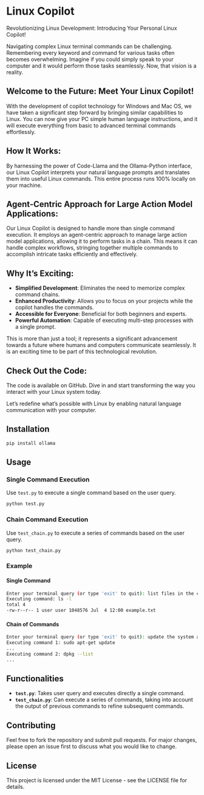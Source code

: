 
# Linux Copilot

Revolutionizing Linux Development: Introducing Your Personal Linux Copilot!

Navigating complex Linux terminal commands can be challenging. Remembering every keyword and command for various tasks often becomes overwhelming. Imagine if you could simply speak to your computer and it would perform those tasks seamlessly. Now, that vision is a reality.

## Welcome to the Future: Meet Your Linux Copilot!

With the development of copilot technology for Windows and Mac OS, we have taken a significant step forward by bringing similar capabilities to Linux. You can now give your PC simple human language instructions, and it will execute everything from basic to advanced terminal commands effortlessly.

## How It Works:
By harnessing the power of Code-Llama and the Ollama-Python interface, our Linux Copilot interprets your natural language prompts and translates them into useful Linux commands. This entire process runs 100% locally on your machine.

## Agent-Centric Approach for Large Action Model Applications:
Our Linux Copilot is designed to handle more than single command execution. It employs an agent-centric approach to manage large action model applications, allowing it to perform tasks in a chain. This means it can handle complex workflows, stringing together multiple commands to accomplish intricate tasks efficiently and effectively.

## Why It’s Exciting:
- **Simplified Development**: Eliminates the need to memorize complex command chains.
- **Enhanced Productivity**: Allows you to focus on your projects while the copilot handles the commands.
- **Accessible for Everyone**: Beneficial for both beginners and experts.
- **Powerful Automation**: Capable of executing multi-step processes with a single prompt.

This is more than just a tool; it represents a significant advancement towards a future where humans and computers communicate seamlessly. It is an exciting time to be part of this technological revolution.

## Check Out the Code:
The code is available on GitHub. Dive in and start transforming the way you interact with your Linux system today.

Let’s redefine what’s possible with Linux by enabling natural language communication with your computer.

## Installation

```sh
pip install ollama
```

## Usage

### Single Command Execution
Use `test.py` to execute a single command based on the user query.

```sh
python test.py
```

### Chain Command Execution
Use `test_chain.py` to execute a series of commands based on the user query.

```sh
python test_chain.py
```

### Example

#### Single Command
```sh
Enter your terminal query (or type 'exit' to quit): list files in the current directory
Executing command: ls -l
total 4
-rw-r--r-- 1 user user 1048576 Jul  4 12:00 example.txt
```

#### Chain of Commands
```sh
Enter your terminal query (or type 'exit' to quit): update the system and list installed packages
Executing command 1: sudo apt-get update
...
Executing command 2: dpkg --list
...
```

## Functionalities

- **`test.py`**: Takes user query and executes directly a single command.
- **`test_chain.py`**: Can execute a series of commands, taking into account the output of previous commands to refine subsequent commands.

## Contributing
Feel free to fork the repository and submit pull requests. For major changes, please open an issue first to discuss what you would like to change.

## License
This project is licensed under the MIT License - see the LICENSE file for details.
